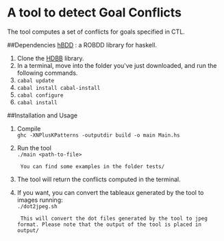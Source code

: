 # A tool to detect Goal Conflicts

The tool computes a set of conflicts for goals specified in CTL.

##Dependencies
[hBDD](https://github.com/sebcrozet/HBDD) : a ROBDD library for haskell.

1. Clone the [HDBB](https://github.com/sebcrozet/HBDD) library.
2. In a terminal, move into the folder you've just downloaded, and run the following commands.
3. `cabal update`
4. `cabal install cabal-install`
5. `cabal configure`
6. `cabal install`

##Installation and Usage

1. Compile  
        `ghc -XNPlusKPatterns -outputdir build -o main Main.hs`

2. Run the tool     
`./main <path-to-file>`
        
        You can find some examples in the folder tests/
        
3. The tool will return the conflicts computed in the terminal.
4. If you want, you can convert the tableaux generated by the tool to images running:     
`./dot2jpeg.sh`
        
        This will convert the dot files generated by the tool to jpeg format. Please note that the output of the tool is placed in output/




